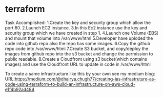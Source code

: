 # terraform
Task Accomplished:
1.Create the key and security group which allow the port 80.
2.Launch EC2 instance.
3.In this Ec2 instance use the key and security group which we have created in step 1.
4.Launch one Volume (EBS) and mount that volume into /var/www/html
5.Developer have uploded the code into github repo also the repo has some images.
6.Copy the github repo code into /var/www/html
7.Create S3 bucket, and copy/deploy the images from github repo into the s3 bucket and change the permission to public readable.
8.Create a Cloudfront using s3 bucket(which contains images) and use the Cloudfront URL to update in code in /var/www/html

To create a same infrastructure like this by your own see my medium blog:
URL:https://medium.com/@dhairya.chugh77/creating-ias-infrastruture-as-code-using-terraform-to-build-an-infrastructure-on-aws-cloud-e1f4b92ad484
